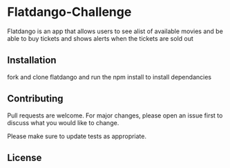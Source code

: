 # Flatdango-Challenge

Flatdango is an app that allows users to see alist of available movies and be able to buy tickets and shows alerts when the tickets are sold out

## Installation

fork and clone flatdango and run the npm install to install dependancies

## Contributing

Pull requests are welcome. For major changes, please open an issue first
to discuss what you would like to change.

Please make sure to update tests as appropriate.

## License

